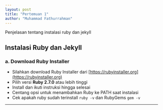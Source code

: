 ```yaml
---
layout: post
title: "Pertemuan 1"
author: "Muhammad Fathurrahman"
---
```


Penjelasan tentang instalasi ruby dan jekyll

## Instalasi Ruby dan Jekyll
### a. Download Ruby Installer
- Silahkan download Ruby Installer dari [https://rubyinstaller.org](https://rubyinstaller.org)
- Pilih versi **Ruby 2.7.0** atau lebih tinggi
- Install dan ikuti instruksi hingga selesai
- Centang opsi untuk menambahkan Ruby ke PATH saat instalasi
- Cek apakah ruby sudah terinstall
```ruby -v``` dan RubyGems ```gem -v```

---

